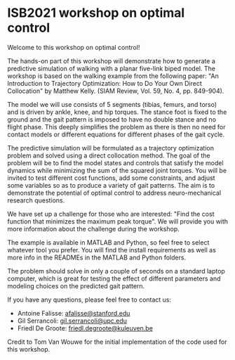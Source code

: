 ISB2021 workshop on optimal control 
===================================

Welcome to this workshop on optimal control!

The hands-on part of this workshop will demonstrate how to generate a predictive simulation of walking with a planar five-link biped model. The workshop is based on the walking example from the following paper: "An Introduction to Trajectory Optimization: How to Do Your Own Direct Collocation" by Matthew Kelly. (SIAM Review, Vol. 59, No. 4, pp. 849-904).

The model we will use consists of 5 segments (tibias, femurs, and torso) and is driven by ankle, knee, and hip torques. The stance foot is fixed to the ground and the gait pattern is imposed to have no double stance and no flight phase. This deeply simplifies the problem as there is then no need for contact models or different equations for different phases of the gait cycle. 

The predictive simulation will be formulated as a trajectory optimization problem and solved using a direct collocation method. The goal of the problem will be to find the model states and controls that satisfy the model dynamics while minimizing the sum of the squared joint torques. You will be invited to test different cost functions, add some constraints, and adjust some variables so as to produce a variety of gait patterns. The aim is to demonstrate the potential of optimal control to address neuro-mechanical research questions.

We have set up a challenge for those who are interested: "Find the cost function that minimizes the maximum peak torque". We will provide you with more information about the challenge during the workshop.

The example is available in MATLAB and Python, so feel free to select whatever tool you prefer. You will find the install requirements as well as more info in the READMEs in the MATLAB and Python folders.

The problem should solve in only a couple of seconds on a standard laptop computer, which is great for testing the effect of different parameters and modeling choices on the predicted gait pattern.

If you have any questions, please feel free to contact us:
- Antoine Falisse: afalisse@stanford.edu
- Gil Serrancoli: gil.serrancoli@upc.edu
- Friedl De Groote: friedl.degroote@kuleuven.be

Credit to Tom Van Wouwe for the initial implementation of the code used for this workshop.
